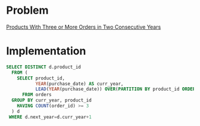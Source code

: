 # Problem

[Products With Three or More Orders in Two Consecutive Years](https://leetcode.com/problems/products-with-three-or-more-orders-in-two-consecutive-years/)

# Implementation

```sql
SELECT DISTINCT d.product_id
  FROM (
    SELECT product_id,
           YEAR(purchase_date) AS curr_year,
           LEAD(YEAR(purchase_date)) OVER(PARTITION BY product_id ORDER BY YEAR(purchase_date)) AS next_year
      FROM orders
  GROUP BY curr_year, product_id
    HAVING COUNT(order_id) >= 3
  ) d
 WHERE d.next_year=d.curr_year+1
```
